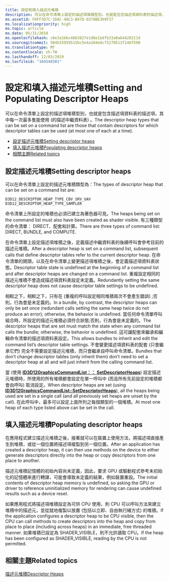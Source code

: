 ```yaml
---
title: 設定和填入描述元堆積
description: 可以在命令清單上設定的描述項堆積型別，也就是包含描述項資料表的描述項，其中每一次最多隻能使用 (的描述中繼資料表) 。
ms.assetid: F0FF3D7C-1DAC-48C3-B47D-0378BE369F37
ms.localizationpriority: high
ms.topic: article
ms.date: 05/31/2018
ms.openlocfilehash: c0e3a1b6c4863827e1d8e1bdfb33a0a64420211d
ms.sourcegitcommit: 584b35959515bc5e4a104e8cf5270513f146f590
ms.translationtype: MT
ms.contentlocale: zh-TW
ms.lasthandoff: 12/03/2019
ms.locfileid: "104548381"
---
```

# <a name="setting-and-populating-descriptor-heaps"></a><span data-ttu-id="ab570-103">設定和填入描述元堆積</span><span class="sxs-lookup"><span data-stu-id="ab570-103">Setting and Populating Descriptor Heaps</span></span>

<span data-ttu-id="ab570-104">可以在命令清單上設定的描述項堆積型別，也就是包含描述項資料表的描述項，其中每一次最多隻能使用 (的描述中繼資料表) 。</span><span class="sxs-lookup"><span data-stu-id="ab570-104">The descriptor heap types that can be set on a command list are those that contain descriptors for which descriptor tables can be used (at most one of each at a time).</span></span>

-   [<span data-ttu-id="ab570-105">設定描述元堆積</span><span class="sxs-lookup"><span data-stu-id="ab570-105">Setting descriptor heaps</span></span>](#setting-and-populating-descriptor-heaps)
-   [<span data-ttu-id="ab570-106">填入描述元堆積</span><span class="sxs-lookup"><span data-stu-id="ab570-106">Populating descriptor heaps</span></span>](#populating-descriptor-heaps)
-   [<span data-ttu-id="ab570-107">相關主題</span><span class="sxs-lookup"><span data-stu-id="ab570-107">Related topics</span></span>](#related-topics)

## <a name="setting-descriptor-heaps"></a><span data-ttu-id="ab570-108">設定描述元堆積</span><span class="sxs-lookup"><span data-stu-id="ab570-108">Setting descriptor heaps</span></span>

<span data-ttu-id="ab570-109">可以在命令清單上設定的描述元堆積類型為：</span><span class="sxs-lookup"><span data-stu-id="ab570-109">The types of descriptor heap that can be set on a command list are:</span></span>

``` syntax
D3D12_DESCRIPTOR_HEAP_TYPE_CBV_SRV_UAV
D3D12_DESCRIPTOR_HEAP_TYPE_SAMPLER
```

<span data-ttu-id="ab570-110">命令清單上所設定的堆積也必須已建立為著色器可見。</span><span class="sxs-lookup"><span data-stu-id="ab570-110">The heaps being set on the command list must also have been created as shader visible.</span></span> <span data-ttu-id="ab570-111">有三種類型的命令清單： DIRECT、配套和計算。</span><span class="sxs-lookup"><span data-stu-id="ab570-111">There are three types of command list: DIRECT, BUNDLE, and COMPUTE.</span></span>

<span data-ttu-id="ab570-112">在命令清單上設定描述項堆積之後，定義描述中繼資料表的後續呼叫會參考目前的描述元堆積。</span><span class="sxs-lookup"><span data-stu-id="ab570-112">After a descriptor heap is set on a command list, subsequent calls that define descriptor tables refer to the current descriptor heap.</span></span> <span data-ttu-id="ab570-113">在命令清單的開頭，以及在命令清單上變更描述項堆積之後，會定義描述項資料表狀態。</span><span class="sxs-lookup"><span data-stu-id="ab570-113">Descriptor table state is undefined at the beginning of a command list and after descriptor heaps are changed on a command list.</span></span> <span data-ttu-id="ab570-114">重複設定相同的描述元堆積不會造成描述項資料表設定未定義。</span><span class="sxs-lookup"><span data-stu-id="ab570-114">Redundantly setting the same descriptor heap does not cause descriptor table settings to be undefined.</span></span>

<span data-ttu-id="ab570-115">相較之下，相較之下，只有在 (重複的呼叫設定相同堆積兩次不會產生錯誤) ;否則，行為會是未定義的。</span><span class="sxs-lookup"><span data-stu-id="ab570-115">In a bundle, by contrast, the descriptor heaps can only be set once (redundant calls setting the same heap twice do not produce an error); otherwise, the behavior is undefined.</span></span> <span data-ttu-id="ab570-116">當任何命令清單呼叫組合時，所設定的描述元堆積必須符合狀態;否則，行為會是未定義的。</span><span class="sxs-lookup"><span data-stu-id="ab570-116">The descriptor heaps that are set must match the state when any command list calls the bundle; otherwise, the behavior is undefined.</span></span> <span data-ttu-id="ab570-117">這可讓配套來繼承和編輯命令清單的描述項資料表設定。</span><span class="sxs-lookup"><span data-stu-id="ab570-117">This allows bundles to inherit and edit the command list’s descriptor table settings.</span></span> <span data-ttu-id="ab570-118">不會變更描述項資料表的配套 (只會繼承它們) 完全不需要設定描述元堆積，而只會繼承自呼叫命令清單。</span><span class="sxs-lookup"><span data-stu-id="ab570-118">Bundles that don’t change descriptor tables (only inherit them) don’t need to set a descriptor heap at all and will just inherit from the calling command list.</span></span>

<span data-ttu-id="ab570-119">當 (使用 [**ID3D12GraphicsCommandList：： SetDescriptorHeaps**](/windows/desktop/api/d3d12/nf-d3d12-id3d12graphicscommandlist-setdescriptorheaps)) 設定描述元堆積時，所使用的所有堆積都會設定在單一呼叫中 (而且所有先前設定的堆積都會由呼叫) 取消設定。</span><span class="sxs-lookup"><span data-stu-id="ab570-119">When descriptor heaps are set (using [**ID3D12GraphicsCommandList::SetDescriptorHeaps**](/windows/desktop/api/d3d12/nf-d3d12-id3d12graphicscommandlist-setdescriptorheaps)), all the heaps being used are set in a single call (and all previously set heaps are unset by the call).</span></span> <span data-ttu-id="ab570-120">在此呼叫中，最多可以設定上面所列之每個類型的一個堆積。</span><span class="sxs-lookup"><span data-stu-id="ab570-120">At most one heap of each type listed above can be set in the call.</span></span>

## <a name="populating-descriptor-heaps"></a><span data-ttu-id="ab570-121">填入描述元堆積</span><span class="sxs-lookup"><span data-stu-id="ab570-121">Populating descriptor heaps</span></span>

<span data-ttu-id="ab570-122">在應用程式建立描述元堆積之後，接著就可以在裝置上使用方法，將描述項直接產生到堆積，或從一個位置將描述項複製到另一個位置。</span><span class="sxs-lookup"><span data-stu-id="ab570-122">After an application has created a descriptor heap, it can then use methods on the device to either generate descriptors directly into the heap or copy descriptors from one place to another.</span></span>

<span data-ttu-id="ab570-123">描述元堆積記憶體的初始內容尚未定義，因此，要求 GPU 或驅動程式參考未初始化的記憶體來進行轉譯，可能會導致未定義的結果，例如裝置重設。</span><span class="sxs-lookup"><span data-stu-id="ab570-123">The initial contents of descriptor heap memory is undefined, so asking the GPU or driver to reference uninitialized memory for rendering can cause undefined results such as a device reset.</span></span>

<span data-ttu-id="ab570-124">如果應用程式將描述項堆積設定為可供 CPU 使用，則 CPU 可以呼叫方法來建立堆積中的描述元，並從就地複製以放置 (包括以立即、自由執行緒方式) 的堆積。</span><span class="sxs-lookup"><span data-stu-id="ab570-124">If the application configures a descriptor heap to be CPU visible, then the CPU can call methods to create descriptors into the heap and copy from place to place (including across heaps) in an immediate, free threaded manner.</span></span> <span data-ttu-id="ab570-125">如果堆積已設定為 SHADER_VISIBLE，則不允許讀取 CPU。</span><span class="sxs-lookup"><span data-stu-id="ab570-125">If the heap has been configured as SHADER_VISIBLE, reading by the CPU is not permitted.</span></span>



## <a name="related-topics"></a><span data-ttu-id="ab570-126">相關主題</span><span class="sxs-lookup"><span data-stu-id="ab570-126">Related topics</span></span>

<dl> <dt>

[<span data-ttu-id="ab570-127">描述元堆積</span><span class="sxs-lookup"><span data-stu-id="ab570-127">Descriptor Heaps</span></span>](descriptor-heaps.md)
</dt> </dl>

 

 




